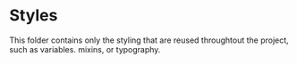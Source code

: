 # Styles

This folder contains only the styling that are reused throughtout the project, such as variables. mixins, or typography.
